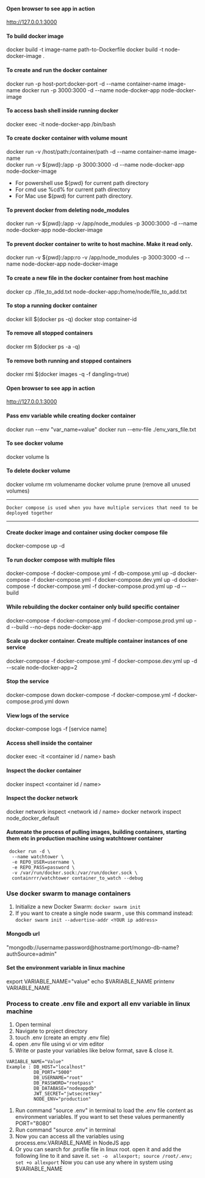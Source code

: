 
#### Open browser to see app in action
http://127.0.0.1:3000 

#### To build docker image
docker build -t image-name path-to-Dockerfile
docker build -t node-docker-image .

#### To create and run the docker container
docker run -p host-port:docker-port -d --name container-name image-name
docker run -p 3000:3000 -d --name node-docker-app node-docker-image

#### To access bash shell inside running docker    
docker exec -it node-docker-app /bin/bash

#### To create docker container with volume mount
docker run -v /host/path:/container/path -d --name container-name image-name    
docker run -v ${pwd}:/app -p 3000:3000 -d --name node-docker-app node-docker-image

* For powershell use ${pwd} for current path directory
* For  cmd use %cd% for current path directory
* For Mac use $(pwd) for current path directory.

#### To prevent docker from deleting node_modules
docker run -v ${pwd}:/app -v /app/node_modules -p 3000:3000 -d --name node-docker-app node-docker-image

#### To prevent docker container to write to host machine. Make it read only.
docker run -v ${pwd}:/app:ro -v /app/node_modules -p 3000:3000 -d --name node-docker-app node-docker-image

#### To create  a new file in the docker container from host machine
docker cp ./file_to_add.txt node-docker-app:/home/node/file_to_add.txt

#### To stop a running docker container    
docker kill $(docker ps -q)
docker stop container-id

#### To remove all stopped containers   
docker rm $(docker ps -a -q)  

#### To remove both running and stopped containers   
docker rmi $(docker images -q -f dangling=true)

#### Open browser to see app in action
http://127.0.0.1:3000 

#### Pass env variable while creating docker container
docker run --env "var_name=value"
docker run --env-file ./env_vars_file.txt

#### To see docker volume
docker volume ls

#### To delete docker volume
docker volume rm volumename
docker volume prune  (remove all unused volumes)

---
`Docker compose is used when you have multiple services that need to be deployed together`

---

#### Create docker image and container using docker compose file
docker-compose up -d

#### To run docker compose with multiple files
docker-compose -f docker-compose.yml -f db-compose.yml up -d
docker-compose -f docker-compose.yml -f docker-compose.dev.yml up -d
docker-compose -f docker-compose.yml -f docker-compose.prod.yml up -d --build

#### While rebuilding the docker container only build specific container
docker-compose -f docker-compose.yml -f docker-compose.prod.yml up -d --build --no-deps node-docker-app 

#### Scale up docker container. Create multiple container  instances of one service
docker-compose -f docker-compose.yml -f docker-compose.dev.yml up -d --scale node-docker-app=2

#### Stop the service
docker-compose down
docker-compose -f docker-compose.yml -f docker-compose.prod.yml down

#### View logs of the service
docker-compose logs -f [service name]

#### Access shell inside the container
docker exec -it <container id / name> bash

#### Inspect the docker container
docker inspect <container id / name>

#### Inspect the docker network
docker network inspect <network id / name>
docker network inspect node_docker_default

#### Automate the process of pulling  images, building containers, starting them etc in production machine using watchtower container
```
 docker run -d \
  --name watchtower \
  -e REPO_USER=username \
  -e REPO_PASS=password \
  -v /var/run/docker.sock:/var/run/docker.sock \
  containrrr/watchtower container_to_watch --debug
  ```
  
### Use docker swarm to manage containers
  1) Initialize a new Docker Swarm: `docker swarm init`
  2)  If you want to create a single node swarm , use this command instead: `docker swarm init --advertise-addr <YOUR ip address>`
          
  
  
  
      
      

#### Mongodb url 
"mongodb://username:password@hostname:port/mongo-db-name?authSource=admin"

#### Set the environment variable in linux machine  
export VARIABLE_NAME="value"
echo $VARIABLE_NAME
printenv VARIABLE_NAME 
    
### Process to create .env file and export all env variable in linux machine
1) Open terminal
2) Navigate to project directory
3) touch .env (create an empty .env file)   
4) open .env file using vi or vim  editor
5) Write or paste your variables like below format, save & close it.
```
VARIABLE_NAME="Value"
Example : DB_HOST="localhost"
          DB_PORT="5000"
          DB_USERNAME="root"
          DB_PASSWORD="rootpass"    
          DB_DATABASE="nodeappdb"      
          JWT_SECRET="jwtsecretkey"       
          NODE_ENV="production"
```

1) Run command "source .env" in terminal to load the .env file content as environment variables. If you want to set these values permanently PORT="8080"
2) Run command "source .env"  in terminal
3) Now you can access all the variables using process.env.VARIABLE_NAME in NodeJS app
4) Or you can search for .profile file in linux root. open it and add the following line to it and save it.
  `set -o  allexport; source /root/.env; set +o allexport`
     Now you can use any where in system using $VARIABLE_NAME
